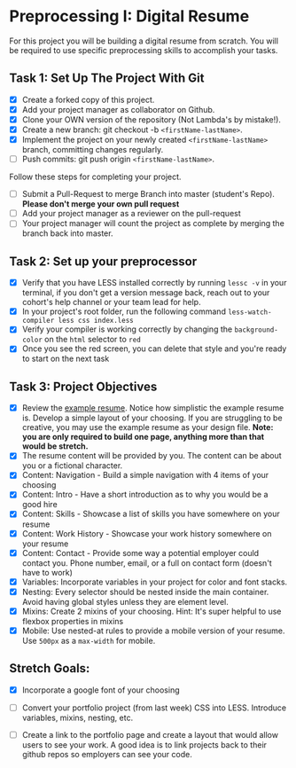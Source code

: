 # Preprocessing I: Digital Resume

For this project you will be building a digital resume from scratch. You will be required to use specific preprocessing skills to accomplish your tasks.  

## Task 1: Set Up The Project With Git

- [X] Create a forked copy of this project.
- [X] Add your project manager as collaborator on Github.
- [X] Clone your OWN version of the repository (Not Lambda's by mistake!).
- [X] Create a new branch: git checkout -b `<firstName-lastName>`.
- [X] Implement the project on your newly created `<firstName-lastName>` branch, committing changes regularly.
- [ ] Push commits: git push origin `<firstName-lastName>`.
 
Follow these steps for completing your project.

- [ ] Submit a Pull-Request to merge <firstName-lastName> Branch into master (student's  Repo). **Please don't merge your own pull request**
- [ ] Add your project manager as a reviewer on the pull-request
- [ ] Your project manager will count the project as complete by merging the branch back into master.

## Task 2: Set up your preprocessor
* [X] Verify that you have LESS installed correctly by running `lessc -v` in your terminal, if you don't get a version message back, reach out to your cohort's help channel or your team lead for help.
* [X] In your project's root folder, run the following command `less-watch-compiler less css index.less`
* [X] Verify your compiler is working correctly by changing the `background-color` on the `html` selector to `red`
* [X] Once you see the red screen, you can delete that style and you're ready to start on the next task

## Task 3: Project Objectives

* [X] Review the [example resume](resume-example.png).  Notice how simplistic the example resume is.  Develop a simple layout of your choosing. If you are struggling to be creative, you may use the example resume as your design file. 
**Note: you are only required to build one page, anything more than that would be stretch.**
* [X] The resume content will be provided by you. The content can be about you or a fictional character.  
* [X] Content: Navigation - Build a simple navigation with 4 items of your choosing
* [X] Content: Intro - Have a short introduction as to why you would be a good hire
* [X] Content: Skills - Showcase a list of skills you have somewhere on your resume
* [X] Content: Work History - Showcase your work history somewhere on your resume
* [X] Content: Contact - Provide some way a potential employer could contact you.  Phone number, email, or a full on contact form (doesn't have to work)
* [X] Variables: Incorporate variables in your project for color and font stacks.  
* [X] Nesting: Every selector should be nested inside the main container.  Avoid having global styles unless they are element level.
* [X] Mixins: Create 2 mixins of your choosing. Hint: It's super helpful to use flexbox properties in mixins
* [X] Mobile: Use nested-at rules to provide a mobile version of your resume.  Use `500px` as a `max-width` for mobile. 

## Stretch Goals: 
* [X] Incorporate a google font of your choosing
* [ ] Convert your portfolio project (from last week) CSS into LESS.  Introduce variables, mixins, nesting, etc. 
* [ ] Create a link to the portfolio page and create a layout that would allow users to see your work.  A good idea is to link projects back to their github repos so employers can see your code.



